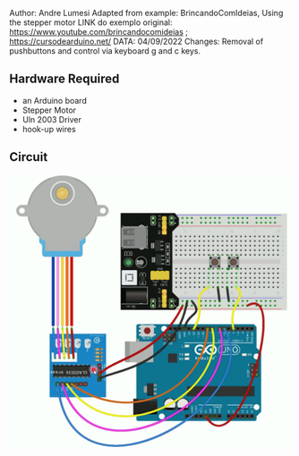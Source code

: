 Author: Andre Lumesi
Adapted from example: BrincandoComIdeias, Using the stepper motor
LINK do exemplo original:    https://www.youtube.com/brincandocomideias ; https://cursodearduino.net/
DATA:    04/09/2022
Changes: Removal of pushbuttons and control via keyboard g and c keys.

## Hardware Required

* an Arduino board
* Stepper Motor
* Uln 2003 Driver
* hook-up wires

## Circuit
![](images/stepper.png)
